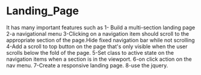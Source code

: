 # Landing_Page
It has many important features such as 1- Build a multi-section landing page 2-a navigational menu 3-Clicking on a navigation item should scroll to the appropriate section of the page.Hide fixed navigation bar while not scrolling 4-Add a scroll to top button on the page that's only visible when the user scrolls below the fold of the page. 5-Set class to active state on the navigation items when a section is in the viewport. 6-on click action on the nav menu. 7-Create a responsive landing page. 8-use the jquery.
